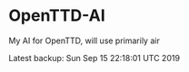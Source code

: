 # OpenTTD-AI
My AI for OpenTTD, will use primarily air

Latest backup: Sun Sep 15 22:18:01 UTC 2019
